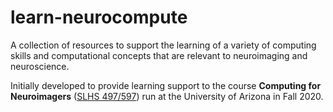 # learn-neurocompute 

A collection of resources to support the learning of a variety of computing skills and computational concepts that are relevant to neuroimaging and neuroscience.

Initially developed to provide learning support to the course **Computing for Neuroimagers** ([SLHS 497/597](https://d2l.arizona.edu/d2l/home/924931)) run at the University of Arizona in Fall 2020.

